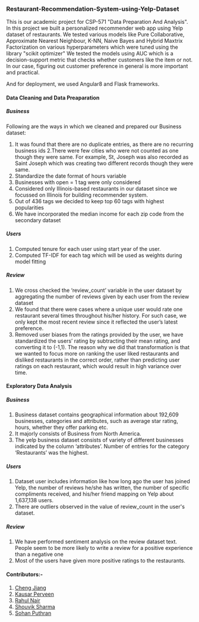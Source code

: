 ### Restaurant-Recommendation-System-using-Yelp-Dataset
This is our academic project for CSP-571 "Data Preparation And Analysis". 
In this project we built a personalized recommender web app using Yelp dataset of restaurants. We tested various models like Pure Collaborative, Approximate Nearest Neighbour, K-NN, Naive Bayes and Hybrid Maxtrix Factorization on various hyperparameters which were tuned using the library "scikit optimizer"
We tested the models using AUC which is a decision-support metric that checks whether customers like the item or not. In our case, figuring out customer preference in general is more important and practical. 

And for deployment, we used Angular8 and Flask frameworks.

#### Data Cleaning and Data Preaparation
##### Business
Following are the ways in which we cleaned and prepared our Business dataset:

1. It was found that there are no duplicate entries, as there are no recurring business ids
2.There were few cities who were not counted as one though they were same. For example, St, Joseph was also recorded as Saint Joseph which was creating two different records though they were same.
3. Standardize the date format of hours variable
4. Businesses with open = 1 tag were only considered
5. Considered only Illinois-based restaurants in our dataset since we focussed on Illinois for building recommender system.
6. Out of 436 tags we decided to keep top 60 tags with highest popularities
7. We have incorporated the median income for each zip code from the secondary dataset

##### Users
1. Computed tenure for each user using start year of the user.
2. Computed TF-IDF for each tag which will be used as weights during model fitting

##### Review
1. We cross checked the ‘review_count’ variable in the user dataset by aggregating the number of reviews given by each user from the review dataset
2. We found that there were cases where a unique user would rate one restaurant several times throughout his/her history. For such case, we only kept the most recent review since it reflected the user’s latest preference.
3. Removed user biases from the ratings provided by the user, we have standardized the users’ rating by subtracting their mean rating, and converting it to (-1,1). The reason why we did that transformation is that we wanted to focus more on ranking the user liked restaurants and disliked restaurants in the correct order, rather than predicting user ratings on each restaurant, which would result in high variance over time.

#### Exploratory Data Analysis 
##### Business
1. Business dataset contains geographical information about 192,609 businesses, categories and attributes, such as average star rating, hours, whether they offer parking etc.
2. It majorly consists of Business from North America.
3. The yelp business dataset consists of variety of different businesses indicated by the column ‘attributes’. Number of entries for the category ‘Restaurants’ was the highest.

##### Users
1. Dataset user includes information like how long ago the user has joined Yelp, the number of reviews he/she has written, the number of specific compliments received, and his/her friend mapping on Yelp about 1,637,138 users.
2. There are outliers observed in the value of review_count in the user's dataset. 

##### Review
1. We have performed sentiment analysis on the review dataset text. People seem to be more likely to write a review for a positive experience than a negative one
2. Most of the users have given more positive ratings to the restaurants.


#### Contributors:-
1. [Cheng Jiang](https://github.com/okcheng0504mm)
2. [Kausar Perveen](https://github.com/kperveen)
3. [Rahul Nair](https://github.com/rahulmnair1997)
4. [Shouvik Sharma](https://github.com/shouvik19)
5. [Sohan Puthran](https://github.com/sohansputhran)

